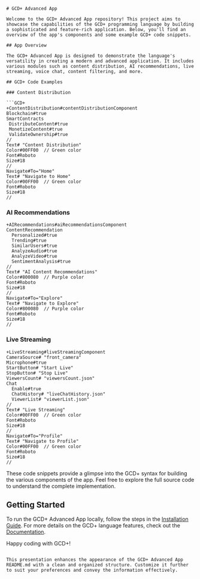 ```GCD+
# GCD+ Advanced App

Welcome to the GCD+ Advanced App repository! This project aims to showcase the capabilities of the GCD+ programming language by building a sophisticated and feature-rich application. Below, you'll find an overview of the app's components and some example GCD+ code snippets.

## App Overview

The GCD+ Advanced App is designed to demonstrate the language's versatility in creating a modern and advanced application. It includes various modules such as content distribution, AI recommendations, live streaming, voice chat, content filtering, and more.

## GCD+ Code Examples

### Content Distribution

```GCD+
+ContentDistribution#contentDistributionComponent
Blockchain#true
SmartContracts
  DistributeContent#true
  MonetizeContent#true
  ValidateOwnership#true
//
Text# "Content Distribution"
Color#00FF00  // Green color
Font#Roboto
Size#18
//
Navigate#To="Home"
Text# "Navigate to Home"
Color#00FF00  // Green color
Font#Roboto
Size#18
//
```

### AI Recommendations

```GCD+
+AIRecommendations#aiRecommendationsComponent
ContentRecommendation
  Personalized#true
  Trending#true
  SimilarUsers#true
  AnalyzeAudio#true
  AnalyzeVideo#true
  SentimentAnalysis#true
//
Text# "AI Content Recommendations"
Color#800080  // Purple color
Font#Roboto
Size#18
//
Navigate#To="Explore"
Text# "Navigate to Explore"
Color#800080  // Purple color
Font#Roboto
Size#18
//
```

### Live Streaming

```GCD+
+LiveStreaming#liveStreamingComponent
CameraSource# "front_camera"
Microphone#true
StartButton# "Start Live"
StopButton# "Stop Live"
ViewersCount# "viewersCount.json"
Chat
  Enable#true
  ChatHistory# "liveChatHistory.json"
  ViewerList# "viewerList.json"
//
Text# "Live Streaming"
Color#00FF00  // Green color
Font#Roboto
Size#18
//
Navigate#To="Profile"
Text# "Navigate to Profile"
Color#00FF00  // Green color
Font#Roboto
Size#18
//
```

These code snippets provide a glimpse into the GCD+ syntax for building the various components of the app. Feel free to explore the full source code to understand the complete implementation.

## Getting Started

To run the GCD+ Advanced App locally, follow the steps in the [Installation Guide](./docs/installation.md). For more details on the GCD+ language features, check out the [Documentation](./docs).

Happy coding with GCD+!
```

This presentation enhances the appearance of the GCD+ Advanced App README.md with a clean and organized structure. Customize it further to suit your preferences and convey the information effectively.
